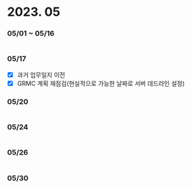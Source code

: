 # 2023. 05

### 05/01 \~ 05/16

<figure><img src="../../.gitbook/assets/image (9) (2) (2) (1) (1).png" alt=""><figcaption></figcaption></figure>

### 05/17

* [x] 과거 업무일지 이전
* [x] GRMC 계획 재점검(현실적으로 가능한 날짜로 서버 데드라인 설정)

### 05/20

<figure><img src="../../.gitbook/assets/image (11) (1) (2).png" alt=""><figcaption></figcaption></figure>

### 05/24

<figure><img src="../../.gitbook/assets/image (8) (2) (1).png" alt=""><figcaption></figcaption></figure>

### 05/26

<figure><img src="../../.gitbook/assets/image (21) (1) (1) (1).png" alt=""><figcaption></figcaption></figure>

### 05/30

<figure><img src="../../.gitbook/assets/image (14) (1) (1).png" alt=""><figcaption></figcaption></figure>



